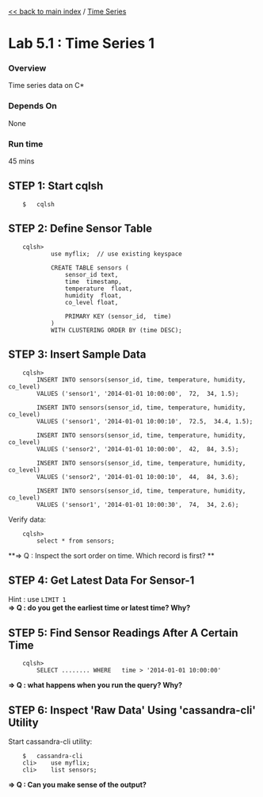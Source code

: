 <link rel='stylesheet' href='../assets/css/main.css'/>

[<< back to main index](../README.md) / [Time Series](README.md) 

Lab 5.1 : Time Series 1
====================

### Overview
Time series data on C*

### Depends On 
None

### Run time
45 mins



## STEP 1: Start cqlsh
```
    $   cqlsh
```


## STEP 2: Define Sensor Table
```
    cqlsh>
            use myflix;  // use existing keyspace

            CREATE TABLE sensors (
                sensor_id text,
                time  timestamp,
                temperature  float,
                humidity  float,
                co_level float,

                PRIMARY KEY (sensor_id,  time)
            )
            WITH CLUSTERING ORDER BY (time DESC);
```

## STEP 3:  Insert Sample Data
```
    cqlsh>
        INSERT INTO sensors(sensor_id, time, temperature, humidity, co_level)
        VALUES ('sensor1', '2014-01-01 10:00:00',  72,  34, 1.5);

        INSERT INTO sensors(sensor_id, time, temperature, humidity, co_level)
        VALUES ('sensor1', '2014-01-01 10:00:10',  72.5,  34.4, 1.5);

        INSERT INTO sensors(sensor_id, time, temperature, humidity, co_level)
        VALUES ('sensor2', '2014-01-01 10:00:00',  42,  84, 3.5);

        INSERT INTO sensors(sensor_id, time, temperature, humidity, co_level)
        VALUES ('sensor2', '2014-01-01 10:00:10',  44,  84, 3.6);

        INSERT INTO sensors(sensor_id, time, temperature, humidity, co_level)
        VALUES ('sensor1', '2014-01-01 10:00:30',  74,  34, 2.6);
```

Verify data:
```
    cqlsh>   
        select * from sensors;
```

**=> Q : Inspect the sort order  on time.  Which record is first? ** 


## STEP 4:  Get Latest Data For Sensor-1
Hint : use `LIMIT 1`  
**=> Q : do you get the earliest time or latest time?  Why?** 


## STEP 5:  Find Sensor Readings After A Certain Time
```
    cqlsh>   
        SELECT ........ WHERE   time > '2014-01-01 10:00:00'
```

**=> Q : what happens when you run the query?  Why?**


## STEP 6:  Inspect 'Raw Data' Using 'cassandra-cli' Utility
Start cassandra-cli utility:
```
    $   cassandra-cli
    cli>    use myflix;
    cli>    list sensors;
```

**=> Q :  Can you make sense of the output?**


